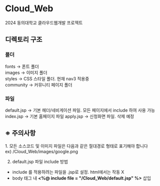 # Cloud_Web
2024 동의대학교 클라우드웹개발 프로젝트

<h2>디렉토리 구조</h2>
<h3>폴더</h3>
fonts -> 폰트 폴더 <br>
images -> 이미지 폴더 <br>
styles -> CSS 스타일 폴더. 현재 nav3 적용중 <br>
community -> 커뮤니티 페이지 폴더 <br>
<h3>파일</h3>
default.jsp -> 기본 헤더/네비게이션 파일. 모든 페이지에서 include 하여 사용 가능 <br>
index.jsp -> 기본 홈페이지 파일
apply.jsp -> 신청화면 파일. 삭제 예정

<h2> ※ 주의사항 </h2>
1. 모든 소스코드 및 이미지 파일은 다음과 같은 절대경로 형태로 표기해야 합니다 <br>
ex) /Cloud_Web/images/google.png

2. default.jsp 파일 include 방법
- include 를 적용하려는 파일을 .jsp로 설정. html에서는 작동 X
- body 태그 내 **<%@ include file = "/Cloud_Web/default.jsp" %>** 삽입
